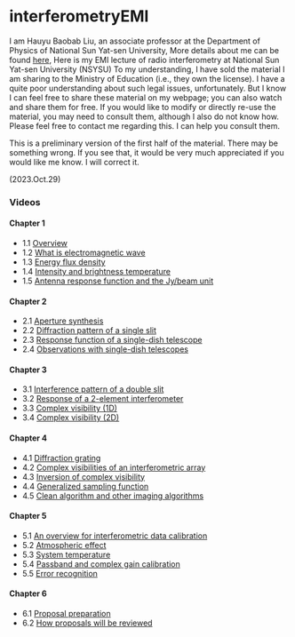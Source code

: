 # interferometryEMI

I am Hauyu Baobab Liu, an associate professor at the Department of Physics of National Sun Yat-sen University, More details about me can be found [here](https://baobabyoo.github.io/),
Here is my EMI lecture of radio interferometry at National Sun Yat-sen University (NSYSU)
To my understanding, I have sold the material I am sharing to the Ministry of Education (i.e., they own the license).
I have a quite poor understanding about such legal issues, unfortunately.
But I know I can feel free to share these material on my webpage; you can also watch and share them for free.
If you would like to modify or directly re-use the material, you may need to consult them, although I also do not know how.
Please feel free to contact me regarding this. I can help you consult them.

This is a preliminary version of the first half of the material.
There may be something wrong.
If you see that, it would be very much appreciated if you would like me know.
I will correct it.

(2023.Oct.29)

### Videos

#### Chapter 1
- 1.1 [Overview](https://drive.google.com/file/d/13HYdwR_idK3iLvv9jKMEa3pKNNo5ep0K/view?usp=drive_link)
- 1.2 [What is electromagnetic wave](https://drive.google.com/file/d/1CzyA_pMLyU7lSl3JLaQMsHvFmj1CpTnW/view?usp=drive_link)
- 1.3 [Energy flux density](https://drive.google.com/file/d/1Hdz3tKEYJ9dWa7mOvyLZcUibGnzy9Emh/view?usp=drive_link)
- 1.4 [Intensity and brightness temperature](https://drive.google.com/file/d/1-yayr-Qdy_S7UgvSxI0S_ZwO_MfxdA_8/view?usp=drive_link)
- 1.5 [Antenna response function and the Jy/beam unit](https://drive.google.com/file/d/12tyxWuFgQqd0ADAbaBxmAWd7XjqrVhZD/view?usp=drive_link)

#### Chapter 2
- 2.1 [Aperture synthesis](https://drive.google.com/file/d/1SU1hNcM--5NKrKSDBBCbhHh_VgifUXou/view?usp=drive_link)
- 2.2 [Diffraction pattern of a single slit](https://drive.google.com/file/d/14fAxZo2_ndKyWgp1Jpe1ZNqGKhPVi7ys/view?usp=drive_link)
- 2.3 [Response function of a single-dish telescope](https://drive.google.com/file/d/1OJe6F_crHsRJ5gHH1U3_mmAxbk8RMDj8/view?usp=drive_link)
- 2.4 [Observations with single-dish telescopes](https://drive.google.com/file/d/1V0HaCh91rFgCNxDxrZ37Fq-i8EwMIj5g/view?usp=drive_link)

#### Chapter 3
- 3.1 [Interference pattern of a double slit](https://drive.google.com/file/d/16q0ro3H_3PS_WbYpNkc69PVjiRh4fc6K/view?usp=drive_link)
- 3.2 [Response of a 2-element interferometer](https://drive.google.com/file/d/1CZIzGGkwVql9cSsybc8kivlXkHp7AmW3/view?usp=drive_link)
- 3.3 [Complex visibility (1D)](https://drive.google.com/file/d/1d16uW9qkwAU2mRsQBuSuWdk3CYJRpNj6/view?usp=drive_link)
- 3.4 [Complex visibility (2D)](https://drive.google.com/file/d/1_Qk9Go8GI9cfoC9E5697zFRhADEltPXv/view?usp=drive_link)

#### Chapter 4
- 4.1 [Diffraction grating](https://drive.google.com/file/d/1HATHUnFyrDKWNsv46XX8tMpyCFABXZIg/view?usp=drive_link)
- 4.2 [Complex visibilities of an interferometric array](https://drive.google.com/file/d/1QvcegdTvpUGw6YIffqaSB4W9k2PDqldF/view?usp=drive_link)
- 4.3 [Inversion of complex visibility](https://drive.google.com/file/d/1xTwdjbm4pX7HkT0azwBSIK1i5pPMpyrc/view?usp=drive_link)
- 4.4 [Generalized sampling function](https://drive.google.com/file/d/1y7qoSSfMi4kCtmjDPaYXNQCOz8zndSuG/view?usp=drive_link)
- 4.5 [Clean algorithm and other imaging algorithms](https://drive.google.com/file/d/1gmKILv9vvC49Of2y-nWQiC2oiWiO-jjd/view?usp=drive_link)

#### Chapter 5
- 5.1 [An overview for interferometric data calibration](https://drive.google.com/file/d/1oKk5ExJ7dUSyyEGS8SLsgDeEj7pBdbVX/view?usp=drive_link)
- 5.2 [Atmospheric effect](https://drive.google.com/file/d/1j6myq3DBnJ8sLvyZDYcjZMdAGjYpUNFW/view?usp=drive_link)
- 5.3 [System temperature](https://drive.google.com/file/d/1sr-JOVt2N_L6WMXrbeI3uywdHQcSge0b/view?usp=drive_link)
- 5.4 [Passband and complex gain calibration](https://drive.google.com/file/d/1MvCrCUMyap2LOb88nx9KvRjIO86pcH_i/view?usp=drive_link)
- 5.5 [Error recognition](https://drive.google.com/file/d/1xVB9Ws3811B57J6QL6q0do2HuPQyZPWu/view?usp=drive_link)

#### Chapter 6
- 6.1 [Proposal preparation](https://drive.google.com/file/d/1AjsqInNkRA5Ke8pQJ4K6qAZPLHfvSrTH/view?usp=drive_link)
- 6.2 [How proposals will be reviewed](https://drive.google.com/file/d/1TL0v6MHjhzPTCOvjmI1jNcFnhYE3Xqbc/view?usp=drive_link)
